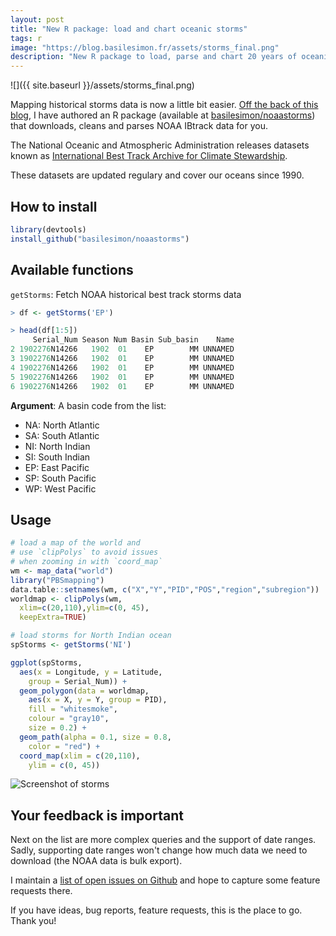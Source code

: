 ```yaml
---
layout: post
title: "New R package: load and chart oceanic storms"
tags: r
image: "https://blog.basilesimon.fr/assets/storms_final.png"
description: "New R package to load, parse and chart 20 years of oceanic storms data"
---
```


![]({{ site.baseurl }}/assets/storms_final.png)

Mapping historical storms data is now a little bit easier. [Off the back of this blog](https://blog.basilesimon.fr/2018/09/05/storms-map-in-R/), I have authored an R package (available at [basilesimon/noaastorms](https://github.com/basilesimon/noaastorms)) that downloads, cleans and parses NOAA IBtrack data for you.

The National Oceanic and Atmospheric Administration releases datasets known as [International Best Track Archive for Climate Stewardship](<https://www.ncdc.noaa.gov/ibtracs/>).

These datasets are updated regulary and cover our oceans since 1990.

## How to install

```r
library(devtools)
install_github("basilesimon/noaastorms")
```

## Available functions

`getStorms`: Fetch NOAA historical best track storms data

```r
> df <- getStorms('EP')

> head(df[1:5])
     Serial_Num Season Num Basin Sub_basin    Name
2 1902276N14266   1902  01    EP        MM UNNAMED
3 1902276N14266   1902  01    EP        MM UNNAMED
4 1902276N14266   1902  01    EP        MM UNNAMED
5 1902276N14266   1902  01    EP        MM UNNAMED
6 1902276N14266   1902  01    EP        MM UNNAMED
```

**Argument**: A basin code from the list:

-   NA: North Atlantic
-   SA: South Atlantic
-   NI: North Indian
-   SI: South Indian
-   EP: East Pacific
-   SP: South Pacific
-   WP: West Pacific


## Usage

```r
# load a map of the world and
# use `clipPolys` to avoid issues
# when zooming in with `coord_map`
wm <- map_data("world")
library("PBSmapping")
data.table::setnames(wm, c("X","Y","PID","POS","region","subregion"))
worldmap <- clipPolys(wm,
  xlim=c(20,110),ylim=c(0, 45),
  keepExtra=TRUE)

# load storms for North Indian ocean
spStorms <- getStorms('NI')

ggplot(spStorms,
  aes(x = Longitude, y = Latitude,
    group = Serial_Num)) + 
  geom_polygon(data = worldmap,
    aes(x = X, y = Y, group = PID), 
    fill = "whitesmoke",
    colour = "gray10",
    size = 0.2) +
  geom_path(alpha = 0.1, size = 0.8,
    color = "red") +
  coord_map(xlim = c(20,110),
    ylim = c(0, 45)) 
```

![Screenshot of storms](![img](https://github.com/basilesimon/noaastorms/blob/master/Rplot.png))

## Your feedback is important

Next on the list are more complex queries and the support of date ranges. Sadly, supporting date ranges won't change how much data we need to download (the NOAA data is bulk export).

I maintain a [list of open issues on Github](https://github.com/basilesimon/noaastorms) and hope to capture some feature requests there.

If you have ideas, bug reports, feature requests, this is the place to go. Thank you!